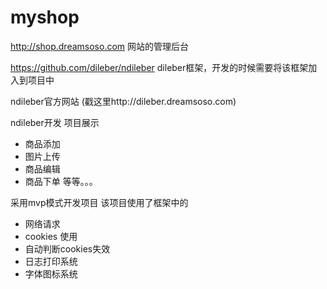 # myshop
http://shop.dreamsoso.com  网站的管理后台

https://github.com/dileber/ndileber  dileber框架，开发的时候需要将该框架加入到项目中

ndileber官方网站  (戳这里http://dileber.dreamsoso.com)

ndileber开发 项目展示

 - 商品添加
 - 图片上传
 - 商品编辑
 - 商品下单
等等。。。

采用mvp模式开发项目
该项目使用了框架中的

 - 网络请求
 - cookies 使用
 - 自动判断cookies失效
 - 日志打印系统
 - 字体图标系统